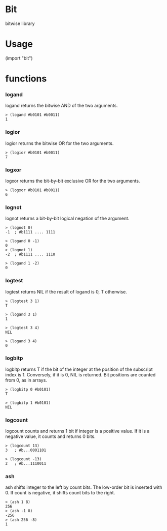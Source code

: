 # Bit
bitwise library 

# Usage
(import "bit")

# functions
### logand
logand returns the bitwise AND of the two arguments.

```
> (logand #b0101 #b0011)
1
```

### logior
logior returns the bitwise OR for the two arguments.

```
> (logior #b0101 #b0011)
7
```

### logxor
logxor returns the bit-by-bit exclusive OR for the two arguments. 


```
> (logxor #b0101 #b0011)
6
```

### lognot
lognot returns a bit-by-bit logical negation of the argument. 

```
> (lognot 0)
-1  ; #b1111 .... 1111

> (logand 0 -1)
0
> (lognot 1)
-2  ; #b1111 .... 1110

> (logand 1 -2)
0
```

### logtest
logtest returns NIL if the result of logand is 0, T otherwise. 

```
> (logtest 3 1)
T

> (logand 3 1)
1

> (logtest 3 4)
NIL

> (logand 3 4)
0

```

### logbitp
logbitp returns T if the bit of the integer at the position of the subscript index is 1.
Conversely, if it is 0, NIL is returned. Bit positions are counted from 0, as in arrays. 

```
> (logbitp 0 #b0101)
T

> (logbitp 1 #b0101)
NIL
```

### logcount
logcount counts and returns 1 bit if integer is a positive value.
If it is a negative value, it counts and returns 0 bits. 

```
> (logcount 13)
3   ; #b...0001101

> (logcount -13)
2   ; #b...1110011
```

### ash
ash shifts integer to the left by count bits.
The low-order bit is inserted with 0. If count is negative, it shifts count bits to the right. 

```
> (ash 1 8)
256
> (ash -1 8)
-256
> (ash 256 -8)
1
```